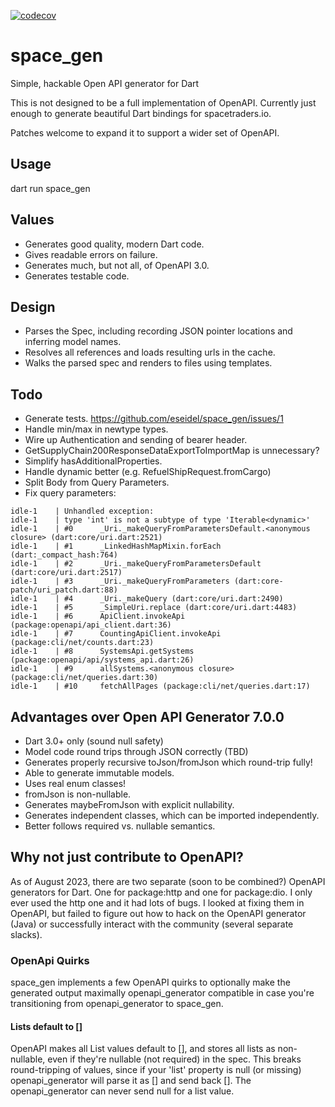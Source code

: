 [![codecov](https://codecov.io/gh/eseidel/space_gen/graph/badge.svg?token=nOnPSYpPXi)](https://codecov.io/gh/eseidel/space_gen)

# space_gen
Simple, hackable Open API generator for Dart

This is not designed to be a full implementation of OpenAPI.  Currently
just enough to generate beautiful Dart bindings for spacetraders.io.

Patches welcome to expand it to support a wider set of OpenAPI.

## Usage

dart run space_gen

## Values
* Generates good quality, modern Dart code.
* Gives readable errors on failure.
* Generates much, but not all, of OpenAPI 3.0.
* Generates testable code.

## Design
* Parses the Spec, including recording JSON pointer locations and inferring model names.
* Resolves all references and loads resulting urls in the cache.
* Walks the parsed spec and renders to files using templates.

## Todo
* Generate tests. https://github.com/eseidel/space_gen/issues/1
* Handle min/max in newtype types.
* Wire up Authentication and sending of bearer header.
* GetSupplyChain200ResponseDataExportToImportMap is unnecessary?
* Simplify hasAdditionalProperties.
* Handle dynamic better (e.g. RefuelShipRequest.fromCargo)
* Split Body from Query Parameters.
* Fix query parameters:
```
idle-1    | Unhandled exception:
idle-1    | type 'int' is not a subtype of type 'Iterable<dynamic>'
idle-1    | #0      _Uri._makeQueryFromParametersDefault.<anonymous closure> (dart:core/uri.dart:2521)
idle-1    | #1      _LinkedHashMapMixin.forEach (dart:_compact_hash:764)
idle-1    | #2      _Uri._makeQueryFromParametersDefault (dart:core/uri.dart:2517)
idle-1    | #3      _Uri._makeQueryFromParameters (dart:core-patch/uri_patch.dart:88)
idle-1    | #4      _Uri._makeQuery (dart:core/uri.dart:2490)
idle-1    | #5      _SimpleUri.replace (dart:core/uri.dart:4483)
idle-1    | #6      ApiClient.invokeApi (package:openapi/api_client.dart:36)
idle-1    | #7      CountingApiClient.invokeApi (package:cli/net/counts.dart:23)
idle-1    | #8      SystemsApi.getSystems (package:openapi/api/systems_api.dart:26)
idle-1    | #9      allSystems.<anonymous closure> (package:cli/net/queries.dart:30)
idle-1    | #10     fetchAllPages (package:cli/net/queries.dart:17)
```

## Advantages over Open API Generator 7.0.0
* Dart 3.0+ only (sound null safety)
* Model code round trips through JSON correctly (TBD)
* Generates properly recursive toJson/fromJson which round-trip fully!
* Able to generate immutable models.
* Uses real enum classes!
* fromJson is non-nullable.
* Generates maybeFromJson with explicit nullability.
* Generates independent classes, which can be imported independently.
* Better follows required vs. nullable semantics.

## Why not just contribute to OpenAPI?

As of August 2023, there are two separate (soon to be combined?) OpenAPI
generators for Dart.  One for package:http and one for package:dio.  I only
ever used the http one and it had lots of bugs.  I looked at fixing them
in OpenAPI, but failed to figure out how to hack on the OpenAPI generator
(Java) or successfully interact with the community (several separate slacks).


### OpenApi Quirks

space_gen implements a few OpenAPI quirks to optionally make the generated
output maximally openapi_generator compatible in case you're transitioning
from openapi_generator to space_gen.

#### Lists default to []

OpenAPI makes all List values default to [], and stores all lists as
non-nullable, even if they're nullable (not required) in the spec.  This
breaks round-tripping of values, since if your 'list' property is null
(or missing) openapi_generator will parse it as [] and send back [].  The
openapi_generator can never send null for a list value.